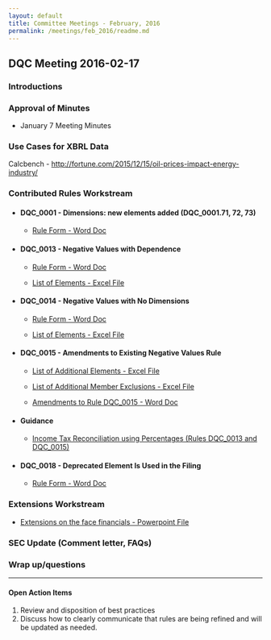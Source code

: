 ```yaml
---
layout: default
title: Committee Meetings - February, 2016
permalink: /meetings/feb_2016/readme.md
---
```

## DQC Meeting 2016-02-17

### Introductions

### Approval of Minutes 

* January 7 Meeting Minutes

### Use Cases for XBRL Data

Calcbench - http://fortune.com/2015/12/15/oil-prices-impact-energy-industry/

### Contributed Rules Workstream

* #### DQC_0001 - Dimensions: new elements added (DQC_0001.71, 72, 73)

  + [Rule Form - Word Doc](/docs/DQC_US_0001/DQC_0001.docx?raw=true)

* #### DQC_0013 - Negative Values with Dependence 

  + [Rule Form - Word Doc](/docs/DQC_US_0013/DQC_0013.docx?raw=true)

  + [List of Elements - Excel File](/docs/DQC_US_0013/DQC_0013_ListOfElements_V2.xlsx?raw=true)
 
* #### DQC_0014 - Negative Values with No Dimensions 

  + [Rule Form - Word Doc](/docs/DQC_US_0014/DQC_0014.docx?raw=true)

  + [List of Elements - Excel File](/docs/DQC_US_0014/DQC_0014_ListOfElements_V2.xlsx?raw=true)
 
* #### DQC_0015 - Amendments to Existing Negative Values Rule 

  + [List of Additional Elements - Excel File](/docs/DQC_US_0015/DQC_0015_ListOfElements_V2.xlsx?raw=true)

  + [List of Additional Member Exclusions - Excel File](/docs/DQC_US_0015/DQC_0015_MemberExclusions_V2.xlsx?raw=true)
  
  + [Amendments to Rule DQC_0015 - Word Doc](/docs/DQC_US_0015/DQC_0015-amendments.docx?raw=true)

* #### Guidance  
  
  + [Income Tax Reconciliation using Percentages (Rules DQC_0013 and DQC_0015)](/meetings/feb_2016/50-12IncomeTaxReconciliationusingPercentages.docx?raw=true)

* #### DQC_0018 - Deprecated Element Is Used in the Filing 

  + [Rule Form - Word Doc](/docs/DQC_US_0018/DQC_0018.docx?raw=true)

### Extensions Workstream 

* [Extensions on the face financials - Powerpoint File](/meetings/feb_2016/20160217_extensions_face_financials.pptx?raw=true)

### SEC Update (Comment letter, FAQs) 

### Wrap up/questions 

______________________
#### Open Action Items

1. Review and disposition of best practices
2. Discuss how to clearly communicate that rules are being refined and will be updated as needed.



